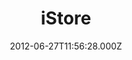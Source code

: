 ---
date: 2012-06-27T11:56:28.000Z
title: iStore
latitude: 52.05839826317998
longitude: 1.1539704430105304
url: https://www.istore.co.uk
category: checkin
---